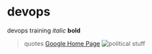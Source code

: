 # devops
devops training
_italic_
**bold**
>quotes
[Google Home Page](https://www.google.co.uk)
![political stuff](https://img-9gag-fun.9cache.com/photo/aWgpBr4_460swp.webp)

